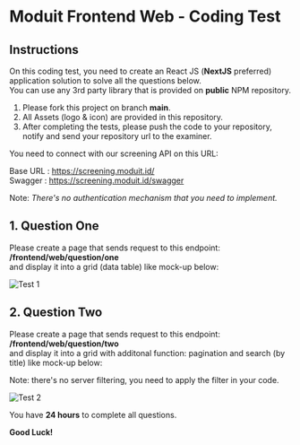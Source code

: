 # Moduit Frontend Web - Coding Test

## Instructions

On this coding test, you need to create an React JS (**NextJS** preferred) application solution to solve all the questions below.\
You can use any 3rd party library that is provided on **public** NPM repository.

1. Please fork this project on branch **main**.
2. All Assets (logo & icon) are provided in this repository. 
3. After completing the tests, please push the code to your repository, notify and send your repository url to the examiner.

You need to connect with our screening API on this URL:

Base URL : https://screening.moduit.id/  
Swagger  : https://screening.moduit.id/swagger  

Note: _There's no authentication mechanism that you need to implement._

## 1. Question One

Please create a page that sends request to this endpoint: **/frontend/web/question/one** \
and display it into a grid (data table) like mock-up below:

![Test 1](https://user-images.githubusercontent.com/64783737/123898221-263cc680-d98f-11eb-9d99-9766c7e25669.png)

## 2. Question Two
Please create a page that sends request to this endpoint: **/frontend/web/question/two** \
and display it into a grid with additonal function: pagination and search (by title) like mock-up below:

Note: there's no server filtering, you need to apply the filter in your code.

![Test 2](https://user-images.githubusercontent.com/64783737/123898656-e62a1380-d98f-11eb-924e-952287b2322b.png)

You have **24 hours** to complete all questions.

**Good Luck!**
